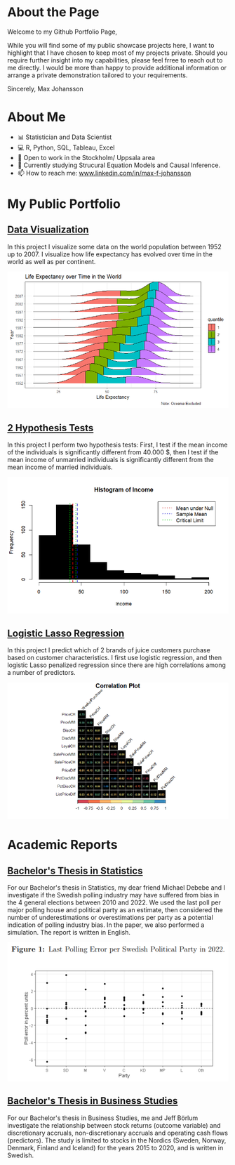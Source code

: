 # About the Page

Welcome to my Github Portfolio Page, 

While you will find some of my public showcase projects here, I want to highlight that I have chosen to keep most of my projects private. Should you require further insight into my capabilities, please feel frree to reach out to me directly. I would be more than happy to provide additional information or arrange a private demonstration tailored to your requirements. 

Sincerely, 
Max Johansson

# About Me
- 📊 Statistician and Data Scientist
- 💻 R, Python, SQL, Tableau, Excel
- 🔭 Open to work in the Stockholm/ Uppsala area
- 🌱 Currently studying Strucural Equation Models and Causal Inference.
- 📫 How to reach me: www.linkedin.com/in/max-f-johansson

# My Public Portfolio

## [Data Visualization](https://muddaj.github.io/Data-Visualization/)
In this project I visualize some data on the world population between 1952 up to 2007. I visualize how life expectancy has evolved over time in the world as well as per continent. 

<p align="left">
  <img src="Assets/densityplot.png" alt="Data-viz"/>
</p>

## [2 Hypothesis Tests](https://muddaj.github.io/Portfolio-Hypothesis-Testing/)

In this project I perform two hypothesis tests: First, I test if the mean income of the individuals is significantly different from 40.000 $, then I test if the mean income of unmarried individuals is significantly different from the mean income of married individuals.

<p align="left">
  <img src="Assets/Histogram.png" alt="2 Hypothesis Tests"/>
</p>

## [Logistic Lasso Regression](https://muddaj.github.io/Logistic-Regression/)
In this project I predict which of 2 brands of juice customers purchase based on customer characteristics. I first use logistic regression, and then logistic Lasso penalized regression since there are high correlations among a number of predictors.

<p align="left">
  <img src="Assets/correlation.png" alt="Logistic Lasso Regression"/>
</p>

# Academic Reports

## [Bachelor's Thesis in Statistics](https://urn.kb.se/resolve?urn=urn:nbn:se:uu:diva-495793)
For our Bachelor's thesis in Statistics, my dear friend Michael Debebe and I investigate if the Swedish polling industry may have suffered from bias in the 4 general elections between 2010 and 2022. We used the last poll per major polling house and political party as an estimate, then considered the number of underestimations or overestimations per party as a potential indication of polling industry bias. In the paper, we also performed a simulation. The report is written in English. 

<p align="left">
  <img src="Assets/poll.png" alt="Bachelor Statistics"/>
</p>

## [Bachelor's Thesis in Business Studies](https://urn.kb.se/resolve?urn=urn:nbn:se:uu:diva-468117)
For our Bachelor's thesis in Business Studies, me and Jeff Börlum investigate the relationship between stock returns (outcome variable) and discretionary accruals, non-discretionary accruals and operating cash flows (predictors). The study is limited to stocks in the Nordics (Sweden, Norway, Denmark, Finland and Iceland) for the years 2015 to 2020, and is written in Swedish. 



